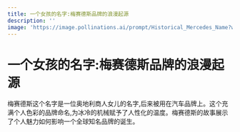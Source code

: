 ```yaml
---
title: 一个女孩的名字:梅赛德斯品牌的浪漫起源
description: ''
image: 'https://image.pollinations.ai/prompt/Historical_Mercedes_Name?width=720&height=480&seed=12'
---
```


# 一个女孩的名字:梅赛德斯品牌的浪漫起源

梅赛德斯这个名字是一位奥地利商人女儿的名字,后来被用在汽车品牌上。这个充满个人色彩的品牌命名,为冰冷的机械赋予了人性化的温度。梅赛德斯的故事展示了个人魅力如何影响一个全球知名品牌的诞生。
